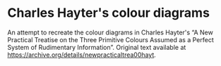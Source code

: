 # Charles Hayter's colour diagrams

An attempt to recreate the colour diagrams in Charles Hayter's “A New Practical Treatise on the Three Primitive Colours Assumed as a Perfect System of Rudimentary Information”. Original text available at https://archive.org/details/newpracticaltrea00hayt.
